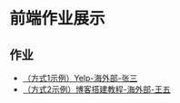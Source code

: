 # 前端作业展示

## 作业

- [（方式1示例）Yelp-海外部-张三](https://yelp.github.io/)
- [（方式2示例）博客搭建教程-海外部-王五](https://sunnycloudyang.top/)
